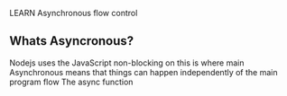LEARN Asynchronous flow control

## Whats Asyncronous?
   Nodejs uses the JavaScript non-blocking on this is where main 
   Asynchronous means that things can happen independently of the main program flow
The async function